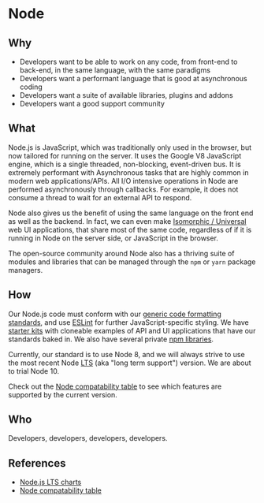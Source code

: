 # Node

## Why

- Developers want to be able to work on any code, from front-end to back-end, in the same language, with the same paradigms
- Developers want a performant language that is good at asynchronous coding
- Developers want a suite of available libraries, plugins and addons
- Developers want a good support community

## What

Node.js is JavaScript, which was traditionally only used in the browser, but now tailored for running on the server. It uses the Google V8 JavaScript engine, which is a single threaded, non-blocking, event-driven bus. It is extremely performant with Asynchronous tasks that are highly common in modern web applications/APIs. All I/O intensive operations in Node are performed asynchronously through callbacks. For example, it does not consume a thread to wait for an external API to respond.

Node also gives us the benefit of using the same language on the front end as well as the backend. In fact, we can even make [Isomorphic / Universal](isomorphic.md) web UI applications, that share most of the same code, regardless of if it is running in Node on the server side, or JavaScript in the browser.

The open-source community around Node also has a thriving suite of modules and libraries that can be managed through the `npm` or `yarn` package managers.

## How

Our Node.js code must conform with our [generic code formatting standards](code-formatting.md), and use [ESLint](eslint.md) for further JavaScript-specific styling. We have [starter kits](starter-kits.md) with cloneable examples of API and UI applications that have our standards baked in. We also have several private [npm libraries](npm.md).

Currently, our standard is to use Node 8, and we will always strive to use the most recent Node [LTS](https://github.com/nodejs/LTS#lts-schedule1) (aka "long term support") version. We are about to trial Node 10.

Check out the [Node compatability table](http://node.green/) to see which features are supported by the current version.

## Who

Developers, developers, developers, developers.

## References

- [Node.js LTS charts](https://github.com/nodejs/LTS#lts-schedule1)
- [Node compatability table](http://node.green/)
